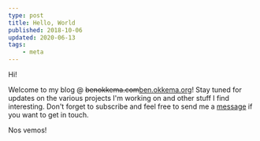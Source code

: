 ```yaml
---
type: post
title: Hello, World
published: 2018-10-06
updated: 2020-06-13
tags: 
    - meta
---
```


Hi!

Welcome to my blog @ ~~benokkema.com~~[ben.okkema.org](/)! Stay tuned for updates on the various projects I'm working on and other stuff I find interesting. Don't forget to subscribe and feel free to send me a [message](/contact) if you want to get in touch.

Nos vemos!